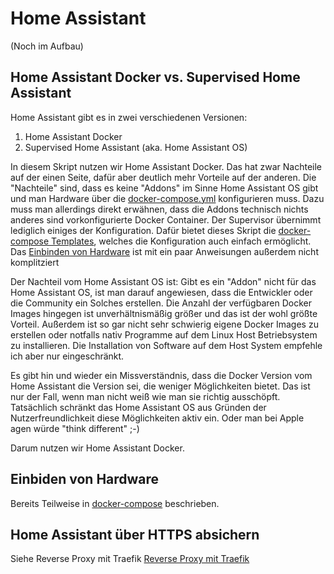 # Home Assistant
(Noch im Aufbau)
## Home Assistant Docker vs. Supervised Home Assistant
Home Assistant gibt es in zwei verschiedenen Versionen:<br>
1. Home Assistant Docker<br>
2. Supervised Home Assistant (aka. Home Assistant OS)<br>

In diesem Skript nutzen wir Home Assistant Docker. Das hat zwar Nachteile auf der einen Seite, dafür aber deutlich mehr Vorteile auf der anderen.
Die "Nachteile" sind, dass es keine "Addons" im Sinne Home Assistant OS gibt und man Hardware über die [docker-compose.yml](start/docker-compose) konfigurieren muss. Dazu muss man allerdings direkt erwähnen, dass die Addons technisch nichts anderes sind vorkonfigurierte Docker Container. Der Supervisor übernimmt lediglich einiges der Konfiguration.
Dafür bietet dieses Skript die [docker-compose Templates](start/docker-compose), welches die Konfiguration auch einfach ermöglicht.
Das [Einbinden von Hardware](#hardware) ist mit ein paar Anweisungen außerdem nicht komplitziert

Der Nachteil vom Home Assistant OS ist: Gibt es ein "Addon" nicht für das Home Assistant OS, ist man darauf angewiesen, dass die Entwickler oder die Community ein Solches erstellen.
Die Anzahl der verfügbaren Docker Images hingegen ist unverhältnismäßig größer und das ist der wohl größte Vorteil. Außerdem ist so gar nicht sehr schwierig eigene Docker Images zu erstellen oder notfalls nativ Programme auf dem Linux Host Betriebsystem zu installieren. Die Installation von Software auf dem Host System empfehle ich aber nur eingeschränkt.

Es gibt hin und wieder ein Missverständnis, dass die Docker Version vom Home Assistant die Version sei, die weniger Möglichkeiten bietet. Das ist nur der Fall, wenn man nicht weiß wie man sie richtig ausschöpft.
Tatsächlich schränkt das Home Assistant OS aus Gründen der Nutzerfreundlichkeit diese Möglichkeiten aktiv ein. Oder man bei Apple agen würde "think different" ;-)

Darum nutzen wir Home Assistant Docker.

## Einbiden von Hardware
Bereits Teilweise in [docker-compose](start/docker-compose) beschrieben.

## Home Assistant über HTTPS absichern
Siehe Reverse Proxy mit Traefik [Reverse Proxy mit Traefik](software/traefik)